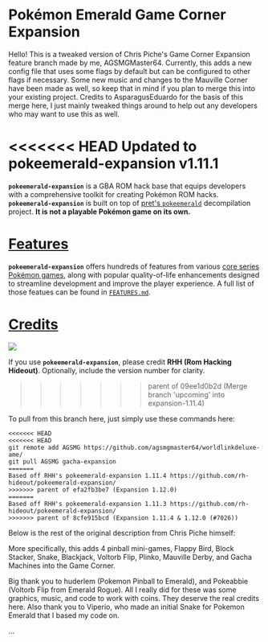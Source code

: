 # Pokémon Emerald Game Corner Expansion

Hello! This is a tweaked version of Chris Piche's Game Corner Expansion feature branch made by me, AGSMGMaster64.
Currently, this adds a new config file that uses some flags by default but can be configured to other flags if necessary.
Some new music and changes to the Mauville Corner have been made as well, so keep that in mind if you plan to merge this into your
existing project. Credits to AsparagusEduardo for the basis of this merge here, I just mainly tweaked things around to help
out any developers who may want to use this as well.

<<<<<<< HEAD
Updated to pokeemerald-expansion v1.11.1
=======
<!-- If you want to re-record or change these gifs, here are some notes that I used: https://files.catbox.moe/05001g.md -->

**`pokeemerald-expansion`** is a GBA ROM hack base that equips developers with a comprehensive toolkit for creating Pokémon ROM hacks. **`pokeemerald-expansion`** is built on top of [pret's `pokeemerald`](https://github.com/pret/pokeemerald) decompilation project. **It is not a playable Pokémon game on its own.** 

# [Features](FEATURES.md)

**`pokeemerald-expansion`** offers hundreds of features from various [core series Pokémon games](https://bulbapedia.bulbagarden.net/wiki/Core_series), along with popular quality-of-life enhancements designed to streamline development and improve the player experience. A full list of those featues can be found in [`FEATURES.md`](FEATURES.md).

# [Credits](CREDITS.md)

 [![](https://img.shields.io/github/all-contributors/rh-hideout/pokeemerald-expansion/master)](CREDITS.md)

If you use **`pokeemerald-expansion`**, please credit **RHH (Rom Hacking Hideout)**. Optionally, include the version number for clarity.
>>>>>>> parent of 09ee1d0b2d (Merge branch 'upcoming' into expansion-1.11.4)

To pull from this branch here, just simply use these commands here:
```
<<<<<<< HEAD
<<<<<<< HEAD
git remote add AGSMG https://github.com/agsmgmaster64/worldlinkdeluxe-ame/
git pull AGSMG gacha-expansion
=======
Based off RHH's pokeemerald-expansion 1.11.4 https://github.com/rh-hideout/pokeemerald-expansion/
>>>>>>> parent of efa2fb3be7 (Expansion 1.12.0)
=======
Based off RHH's pokeemerald-expansion 1.11.3 https://github.com/rh-hideout/pokeemerald-expansion/
>>>>>>> parent of 8cfe915bcd (Expansion 1.11.4 & 1.12.0 (#7026))
```


Below is the rest of the original description from Chris Piche himself:

More specifically, this adds 4 pinball mini-games, Flappy Bird, Block Stacker, Snake, Blackjack, Voltorb Flip, Plinko, Mauville Derby, and Gacha Machines into the Game Corner.

Big thank you to huderlem (Pokemon Pinball to Emerald), and Pokeabbie (Voltorb Flip from Emerald Rogue). All I really did for these was some graphics, music, and code to work with coins. They deserve the real credits here.
Also thank you to Viperio, who made an initial Snake for Pokemon Emerald that I based my code on.

...

